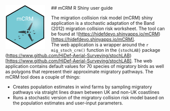 
<!-- badges: start -->
<img src='images/hexSticker.png' align="left" height="139" style="margin-right:20px;" />
<!-- badges: end -->
## mCRM R Shiny user guide  

The migration collision risk model (mCRM) shiny application is a stochastic adaptation of the Band (2012) migration collision risk worksheet.  The tool can be found at !(https://hidefdevo.shinyapps.io/mCRM)[https://hidefdevo.shinyapps.io/mCRM].   
The web application is a wrapper around the `r mig_stoch_crm()` function in the `{stochLAB}` package (https://www.github.com/HiDef-Aerial-Surveying/stochLAB)[https://www.github.com/HiDef-Aerial-Surveying/stochLAB]. The web application contains default values for 70 species of migratory birds as well as polygons that represent their approximate migratory pathways. The mCRM tool does a couple of things:
* Creates population estimates in wind farms by sampling migratory pathways via straight lines drawn between UK and non-UK coastlines
* Runs a stochastic version of the migratory collision risk model based on the population estimates and user-input parameters. 


